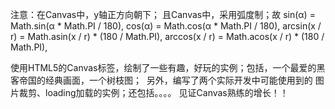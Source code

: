 
注意：在Canvas中，y轴正方向朝下；
     且Canvas中，采用弧度制；故
               sin(α) = Math.sin(α * Math.PI / 180),
               cos(α) = Math.cos(α * Math.PI / 180),
               arcsin(x / r) = Math.asin(x / r) * (180 / Math.PI),
               arccos(x / r) = Math.acos(x / r) * (180 / Math.PI),






使用HTML5的Canvas标签，绘制了一些有趣，好玩的实例；包括，一个最爱的黑客帝国的经典画面，一个树枝图；
  另外，编写了两个实际开发中可能使用到的 图片裁剪、loading加载的实例；还包括。。。。
 见证Canvas熟练的增长！！
